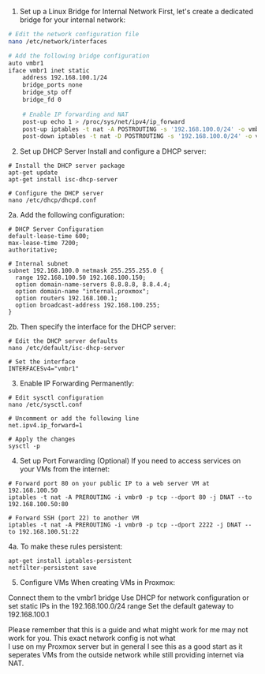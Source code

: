 1. Set up a Linux Bridge for Internal Network
First, let's create a dedicated bridge for your internal network:

``` bash
# Edit the network configuration file
nano /etc/network/interfaces

# Add the following bridge configuration
auto vmbr1
iface vmbr1 inet static
    address 192.168.100.1/24
    bridge_ports none
    bridge_stp off
    bridge_fd 0
    
    # Enable IP forwarding and NAT
    post-up echo 1 > /proc/sys/net/ipv4/ip_forward
    post-up iptables -t nat -A POSTROUTING -s '192.168.100.0/24' -o vmbr0 -j MASQUERADE
    post-down iptables -t nat -D POSTROUTING -s '192.168.100.0/24' -o vmbr0 -j MASQUERADE

```

2. Set up DHCP Server
Install and configure a DHCP server:

```
# Install the DHCP server package
apt-get update
apt-get install isc-dhcp-server

# Configure the DHCP server
nano /etc/dhcp/dhcpd.conf
```

2a. Add the following configuration:


```
# DHCP Server Configuration
default-lease-time 600;
max-lease-time 7200;
authoritative;

# Internal subnet
subnet 192.168.100.0 netmask 255.255.255.0 {
  range 192.168.100.50 192.168.100.150;
  option domain-name-servers 8.8.8.8, 8.8.4.4;
  option domain-name "internal.proxmox";
  option routers 192.168.100.1;
  option broadcast-address 192.168.100.255;
}
```
2b. Then specify the interface for the DHCP server:

```
# Edit the DHCP server defaults
nano /etc/default/isc-dhcp-server

# Set the interface
INTERFACESv4="vmbr1"
```

3. Enable IP Forwarding Permanently:

```
# Edit sysctl configuration
nano /etc/sysctl.conf

# Uncomment or add the following line
net.ipv4.ip_forward=1

# Apply the changes
sysctl -p
```

4. Set up Port Forwarding (Optional)
If you need to access services on your VMs from the internet:

```
# Forward port 80 on your public IP to a web server VM at 192.168.100.50
iptables -t nat -A PREROUTING -i vmbr0 -p tcp --dport 80 -j DNAT --to 192.168.100.50:80

# Forward SSH (port 22) to another VM
iptables -t nat -A PREROUTING -i vmbr0 -p tcp --dport 2222 -j DNAT --to 192.168.100.51:22

```
4a. To make these rules persistent:

```
apt-get install iptables-persistent
netfilter-persistent save
```

5. Configure VMs
When creating VMs in Proxmox:

Connect them to the vmbr1 bridge
Use DHCP for network configuration or set static IPs in the 192.168.100.0/24 range
Set the default gateway to 192.168.100.1

  Please remember that this is a guide and what might work for me may not work for you. This exact network config is not what \
I use on my Proxmox server but in general I see this as a good start as it seperates VMs from the outside network while still providing internet via NAT.




   



